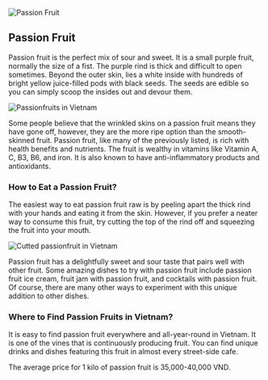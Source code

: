 ![Passion Fruit](resource:assets/all/passion.png)

## Passion Fruit

Passion fruit is the perfect mix of sour and sweet. It is a small purple fruit, normally the size of a fist. The purple rind is thick and difficult to open sometimes. Beyond the outer skin, lies a white inside with hundreds of bright yellow juice-filled pods with black seeds. The seeds are edible so you can simply scoop the insides out and devour them.

![Passionfruits in Vietnam ](https://travelmedium.com/ezoimgfmt/files.travelmedium.com/media/2020/07/how-to-eat-passionfruit-in-vietnam.98603a10.jpg)

Some people believe that the wrinkled skins on a passion fruit means they have gone off, however, they are the more ripe option than the smooth-skinned fruit. Passion fruit, like many of the previously listed, is rich with health benefits and nutrients. The fruit is wealthy in vitamins like Vitamin A, C, B3, B6, and iron. It is also known to have anti-inflammatory products and antioxidants.

### How to Eat a Passion Fruit?

The easiest way to eat passion fruit raw is by peeling apart the thick rind with your hands and eating it from the skin. However, if you prefer a neater way to consume this fruit, try cutting the top of the rind off and squeezing the fruit into your mouth.

![Cutted passionfruit in Vietnam](https://travelmedium.com/ezoimgfmt/files.travelmedium.com/media/2020/07/passionfruit-in-vietnam.993a9456.jpg)

Passion fruit has a delightfully sweet and sour taste that pairs well with other fruit. Some amazing dishes to try with passion fruit include passion fruit ice cream, fruit jam with passion fruit, and cocktails with passion fruit. Of course, there are many other ways to experiment with this unique addition to other dishes.

### Where to Find Passion Fruits in Vietnam?

It is easy to find passion fruit everywhere and all-year-round in Vietnam. It is one of the vines that is continuously producing fruit. You can find unique drinks and dishes featuring this fruit in almost every street-side cafe.

The average price for 1 kilo of passion fruit is 35,000-40,000 VND.